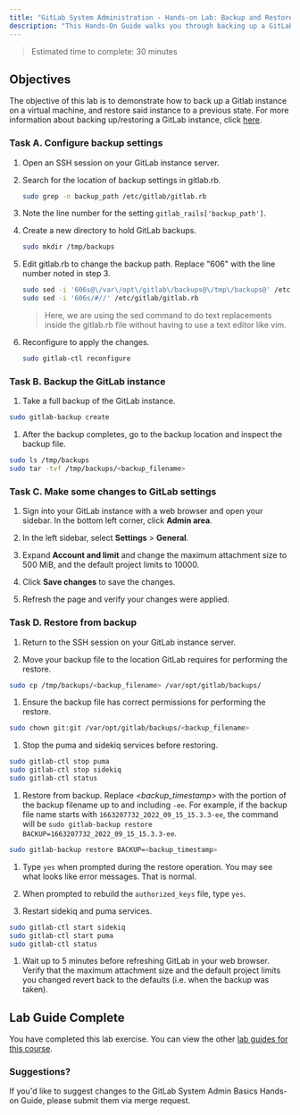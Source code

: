 ```yaml
---
title: "GitLab System Administration - Hands-on Lab: Backup and Restore GitLab"
description: "This Hands-On Guide walks you through backing up a GitLab instance on a virtual machine, and restoring the GitLab instance to a previous state."
---
```


> Estimated time to complete: 30 minutes

## Objectives

The objective of this lab is to demonstrate how to back up a Gitlab instance on a virtual machine, and restore said instance to a previous state. For more information about backing up/restoring a GitLab instance, click [here](https://docs.gitlab.com/ee/administration/backup_restore/).

### Task A. Configure backup settings

1. Open an SSH session on your GitLab instance server.

1. Search for the location of backup settings in gitlab.rb.

    ```bash
    sudo grep -n backup_path /etc/gitlab/gitlab.rb
    ```

1. Note the line number for the setting `gitlab_rails['backup_path']`.

1. Create a new directory to hold GitLab backups.

    ```bash
    sudo mkdir /tmp/backups
    ```

1. Edit gitlab.rb to change the backup path. Replace "606" with the line number noted in step 3.

    ```bash
    sudo sed -i '606s@\/var\/opt\/gitlab\/backups@\/tmp\/backups@' /etc/gitlab/gitlab.rb
    sudo sed -i '606s/#//' /etc/gitlab/gitlab.rb
    ```

    > Here, we are using the sed command to do text replacements inside the gitlab.rb file without having to use a text editor like vim.

1. Reconfigure to apply the changes.

    ```bash
    sudo gitlab-ctl reconfigure
    ```

### Task B. Backup the GitLab instance

1. Take a full backup of the GitLab instance.

```bash
sudo gitlab-backup create
```

1. After the backup completes, go to the backup location and inspect the backup file.

```bash
sudo ls /tmp/backups
sudo tar -tvf /tmp/backups/<backup_filename>
```

### Task C. Make some changes to GitLab settings

1. Sign into your GitLab instance with a web browser and open your sidebar. In the bottom left corner, click **Admin area**.

2. In the left sidebar, select **Settings** > **General**.

3. Expand **Account and limit** and change the maximum attachment size to 500 MiB, and the default project limits to 10000.

4. Click **Save changes** to save the changes.

5. Refresh the page and verify your changes were applied.

### Task D. Restore from backup

1. Return to the SSH session on your GitLab instance server.

1. Move your backup file to the location GitLab requires for performing the restore.

```bash
sudo cp /tmp/backups/<backup_filename> /var/opt/gitlab/backups/
```

1. Ensure the backup file has correct permissions for performing the restore.

```bash
sudo chown git:git /var/opt/gitlab/backups/<backup_filename>
```

1. Stop the puma and sidekiq services before restoring.

```bash
sudo gitlab-ctl stop puma
sudo gitlab-ctl stop sidekiq
sudo gitlab-ctl status
```

1. Restore from backup. Replace *<backup_timestamp>* with the portion of the backup filename up to and including `-ee`. For example, if the backup file name starts with `1663207732_2022_09_15_15.3.3-ee`, the command will be `sudo gitlab-backup restore BACKUP=1663207732_2022_09_15_15.3.3-ee`.

```bash
sudo gitlab-backup restore BACKUP=<backup_timestamp>
```

1. Type `yes` when prompted during the restore operation. You may see what looks like error messages. That is normal.

1. When prompted to rebuild the `authorized_keys` file, type `yes`.

1. Restart sidekiq and puma services.

```bash
sudo gitlab-ctl start sidekiq
sudo gitlab-ctl start puma
sudo gitlab-ctl status
```

1. Wait up to 5 minutes before refreshing GitLab in your web browser. Verify that the maximum attachment size and the default project limits you changed revert back to the defaults (i.e. when the backup was taken).

## Lab Guide Complete

You have completed this lab exercise. You can view the other [lab guides for this course](/handbook/customer-success/professional-services-engineering/education-services/sysadminhandson).

### Suggestions?

If you'd like to suggest changes to the GitLab System Admin Basics Hands-on Guide, please submit them via merge request.
